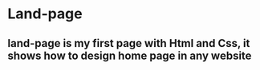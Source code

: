 # Land-page

## land-page is my first page with Html and Css, it shows how to design home page in any website
